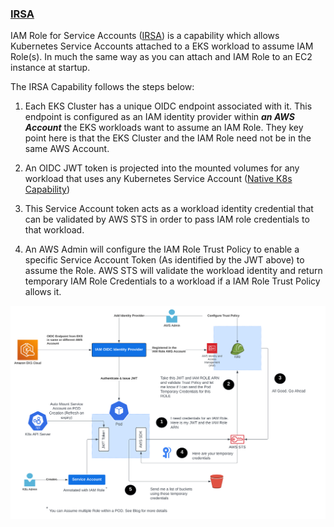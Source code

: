 ### [IRSA](./advanced-credential-propagation/irsa/README.md)

IAM Role for Service Accounts ([IRSA](https://docs.aws.amazon.com/eks/latest/userguide/iam-roles-for-service-accounts.html)) is a capability which allows Kubernetes Service Accounts attached to a EKS workload to assume IAM Role(s). In much the same way as you can attach and IAM Role to an EC2 instance at startup.

The IRSA Capability follows the steps below:

1. Each EKS Cluster has a unique OIDC endpoint associated with it. This endpoint is configured as an IAM identity provider
   within ***an AWS Account*** the EKS workloads want to assume an IAM Role. They key point here is
   that the EKS Cluster and the IAM Role need not be in the same AWS Account.

2. An OIDC JWT token is projected into the mounted volumes for any workload that uses any Kubernetes Service Account 
   ([Native K8s Capability](https://kubernetes.io/docs/concepts/storage/projected-volumes/))

3. This Service Account token acts as a workload identity credential that can be validated by AWS STS in order to pass 
   IAM role credentials to that workload.

4. An AWS Admin will configure the IAM Role Trust Policy to enable a specific Service Account Token 
   (As identified by the JWT above) to assume the Role.  AWS STS  will validate the workload identity and 
   return temporary IAM Role Credentials to a workload if a IAM Role Trust Policy allows it.

![IRSA Designs](advanced-credential-propagation/irsa/assets/irsa.svg)

